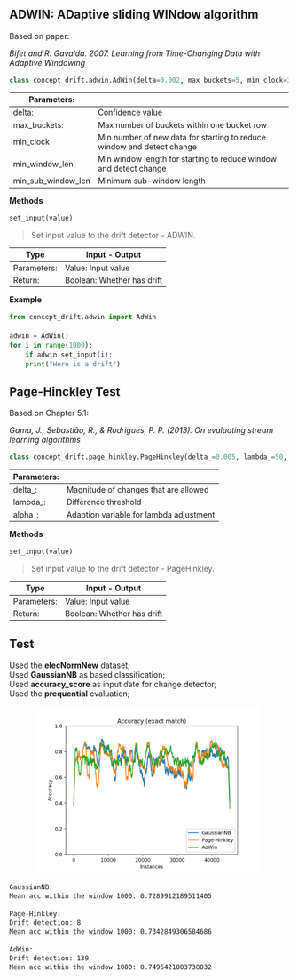 ## ADWIN:  ADaptive sliding WINdow algorithm

Based on paper: 

*Bifet and R. Gavalda. 2007. Learning from Time-Changing Data with Adaptive Windowing*

```python
class concept_drift.adwin.AdWin(delta=0.002, max_buckets=5, min_clock=32, min_window_len=10, min_sub_window_len=5)
```

| Parameters: | |
| ------------- | ------------- |
| delta: |Confidence value |
| max_buckets: | Max number of buckets within one bucket row |
| min_clock | Min number of new data for starting to reduce window and detect change |
| min\_window\_len | Min window length for starting to reduce window and detect change |
| min\_sub\_window\_len | Minimum sub-window length |

**Methods**

```python
set_input(value)
```
> Set input value to the drift detector - ADWIN.

|Type| Input - Output |
|---|----|
| Parameters: | Value: Input value |
| Return: | Boolean: Whether has drift  |

**Example**

```python
from concept_drift.adwin import AdWin

adwin = AdWin()
for i in range(1000):
    if adwin.set_input(i):
	print("Here is a drift")
```

## Page-Hinckley Test
Based on Chapter 5.1: 

*Gama, J., Sebastião, R., & Rodrigues, P. P. (2013). On evaluating stream learning algorithms*

```python
class concept_drift.page_hinkley.PageHinkley(delta_=0.005, lambda_=50, alpha_=1 - 0.0001)
```
| Parameters: | |
| ------------- | ------------- |
| delta\_:  | Magnitude of changes that are allowed |
| lambda\_: | Difference threshold |
| alpha\_: | Adaption variable for lambda adjustment |

**Methods**

```python
set_input(value)
```
> Set input value to the drift detector - PageHinkley.

|Type| Input - Output |
|---|----|
| Parameters: | Value: Input value |
| Return: | Boolean: Whether has drift  |

## Test
 Used the **elecNormNew** dataset;<br>
 Used **GaussianNB** as based classification;<br>
 Used **accuracy_score** as input date for change detector;<br>
 Used the **prequential** evaluation;

<p align="center">
  <img src="image/comparison.png" width="400"/>
</p>

```
GaussianNB:
Mean acc within the window 1000: 0.7289912189511405

Page-Hinkley:
Drift detection: 8
Mean acc within the window 1000: 0.7342849306584686

AdWin:
Drift detection: 139
Mean acc within the window 1000: 0.7496421003738032
```
